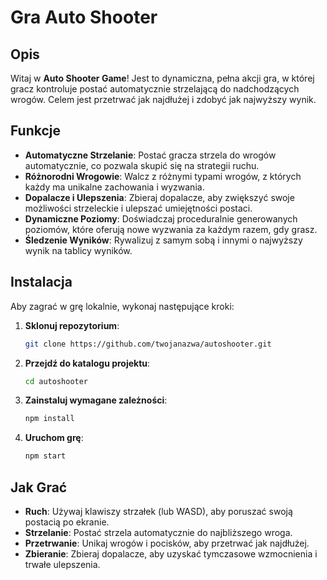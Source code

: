 # Gra Auto Shooter

## Opis

Witaj w **Auto Shooter Game**! Jest to dynamiczna, pełna akcji gra, w której gracz kontroluje postać automatycznie strzelającą do nadchodzących wrogów. Celem jest przetrwać jak najdłużej i zdobyć jak najwyższy wynik.

## Funkcje

- **Automatyczne Strzelanie**: Postać gracza strzela do wrogów automatycznie, co pozwala skupić się na strategii ruchu.
- **Różnorodni Wrogowie**: Walcz z różnymi typami wrogów, z których każdy ma unikalne zachowania i wyzwania.
- **Dopalacze i Ulepszenia**: Zbieraj dopalacze, aby zwiększyć swoje możliwości strzeleckie i ulepszać umiejętności postaci.
- **Dynamiczne Poziomy**: Doświadczaj proceduralnie generowanych poziomów, które oferują nowe wyzwania za każdym razem, gdy grasz.
- **Śledzenie Wyników**: Rywalizuj z samym sobą i innymi o najwyższy wynik na tablicy wyników.

## Instalacja

Aby zagrać w grę lokalnie, wykonaj następujące kroki:

1. **Sklonuj repozytorium**:
    ```sh
    git clone https://github.com/twojanazwa/autoshooter.git
    ```

2. **Przejdź do katalogu projektu**:
    ```sh
    cd autoshooter
    ```

3. **Zainstaluj wymagane zależności**:
    ```sh
    npm install
    ```

4. **Uruchom grę**:
    ```sh
    npm start
    ```

## Jak Grać

- **Ruch**: Używaj klawiszy strzałek (lub WASD), aby poruszać swoją postacią po ekranie.
- **Strzelanie**: Postać strzela automatycznie do najbliższego wroga.
- **Przetrwanie**: Unikaj wrogów i pocisków, aby przetrwać jak najdłużej.
- **Zbieranie**: Zbieraj dopalacze, aby uzyskać tymczasowe wzmocnienia i trwałe ulepszenia.
